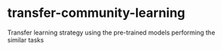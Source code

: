 # transfer-community-learning
Transfer learning strategy using the pre-trained models performing the similar tasks
